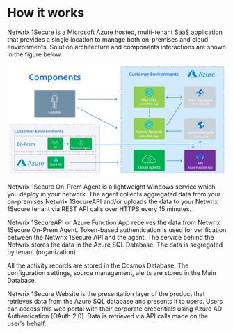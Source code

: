# How it works

Netwrix 1Secure is a Microsoft Azure hosted, multi-tenant SaaS application that provides a single location to manage both on-premises and cloud environments. Solution architecture and components interactions are shown in the figure below.

![overview_table](/static/img/product_docs/1secure/1secure/admin/overview_table.png)

Netwrix 1Secure On-Prem Agent is a lightweight Windows service which you deploy in your network. The agent collects aggregated data from your on-premises Netwrix 1SecureAPI and/or uploads the data to your Netwrix 1Secure tenant via REST API calls over HTTPS every 15 minutes.

Netwrix 1SecureAPI or Azure Function App receives the data from Netwrix 1Secure On-Prem Agent. Token-based authentication is used for verification between the Netwrix 1Secure API and the agent. The service behind the Netwrix stores the data in the Azure SQL Database. The data is segregated by tenant (organization).

All the activity records are stored in the Cosmos Database. The configuration settings, source management, alerts are stored in the Main Database.

Netwrix 1Secure Website is the presentation layer of the product that retrieves data from the Azure SQL database and presents it to users. Users can access this web portal with their corporate credentials using Azure AD Authentication (OAuth 2.0). Data is retrieved via API calls made on the user's behalf.
